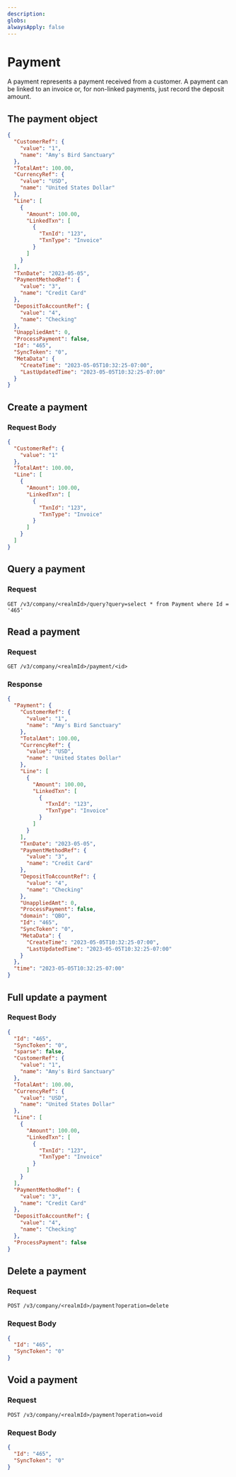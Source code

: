 ```yaml
---
description: 
globs: 
alwaysApply: false
---
```

# Payment

A payment represents a payment received from a customer. A payment can be linked to an invoice or, for non-linked payments, just record the deposit amount.

## The payment object

```json
{
  "CustomerRef": {
    "value": "1",
    "name": "Amy's Bird Sanctuary"
  },
  "TotalAmt": 100.00,
  "CurrencyRef": {
    "value": "USD",
    "name": "United States Dollar"
  },
  "Line": [
    {
      "Amount": 100.00,
      "LinkedTxn": [
        {
          "TxnId": "123",
          "TxnType": "Invoice"
        }
      ]
    }
  ],
  "TxnDate": "2023-05-05",
  "PaymentMethodRef": {
    "value": "3",
    "name": "Credit Card"
  },
  "DepositToAccountRef": {
    "value": "4",
    "name": "Checking"
  },
  "UnappliedAmt": 0,
  "ProcessPayment": false,
  "Id": "465",
  "SyncToken": "0",
  "MetaData": {
    "CreateTime": "2023-05-05T10:32:25-07:00",
    "LastUpdatedTime": "2023-05-05T10:32:25-07:00"
  }
}
```

## Create a payment

### Request Body

```json
{
  "CustomerRef": {
    "value": "1"
  },
  "TotalAmt": 100.00,
  "Line": [
    {
      "Amount": 100.00,
      "LinkedTxn": [
        {
          "TxnId": "123",
          "TxnType": "Invoice"
        }
      ]
    }
  ]
}
```

## Query a payment

### Request

```
GET /v3/company/<realmId>/query?query=select * from Payment where Id = '465'
```

## Read a payment

### Request

```
GET /v3/company/<realmId>/payment/<id>
```

### Response

```json
{
  "Payment": {
    "CustomerRef": {
      "value": "1",
      "name": "Amy's Bird Sanctuary"
    },
    "TotalAmt": 100.00,
    "CurrencyRef": {
      "value": "USD",
      "name": "United States Dollar"
    },
    "Line": [
      {
        "Amount": 100.00,
        "LinkedTxn": [
          {
            "TxnId": "123",
            "TxnType": "Invoice"
          }
        ]
      }
    ],
    "TxnDate": "2023-05-05",
    "PaymentMethodRef": {
      "value": "3",
      "name": "Credit Card"
    },
    "DepositToAccountRef": {
      "value": "4",
      "name": "Checking"
    },
    "UnappliedAmt": 0,
    "ProcessPayment": false,
    "domain": "QBO",
    "Id": "465",
    "SyncToken": "0",
    "MetaData": {
      "CreateTime": "2023-05-05T10:32:25-07:00",
      "LastUpdatedTime": "2023-05-05T10:32:25-07:00"
    }
  },
  "time": "2023-05-05T10:32:25-07:00"
}
```

## Full update a payment

### Request Body

```json
{
  "Id": "465",
  "SyncToken": "0",
  "sparse": false,
  "CustomerRef": {
    "value": "1",
    "name": "Amy's Bird Sanctuary"
  },
  "TotalAmt": 100.00,
  "CurrencyRef": {
    "value": "USD",
    "name": "United States Dollar"
  },
  "Line": [
    {
      "Amount": 100.00,
      "LinkedTxn": [
        {
          "TxnId": "123",
          "TxnType": "Invoice"
        }
      ]
    }
  ],
  "PaymentMethodRef": {
    "value": "3",
    "name": "Credit Card"
  },
  "DepositToAccountRef": {
    "value": "4",
    "name": "Checking"
  },
  "ProcessPayment": false
}
```

## Delete a payment

### Request

```
POST /v3/company/<realmId>/payment?operation=delete
```

### Request Body

```json
{
  "Id": "465",
  "SyncToken": "0"
}
```

## Void a payment

### Request

```
POST /v3/company/<realmId>/payment?operation=void
```

### Request Body

```json
{
  "Id": "465",
  "SyncToken": "0"
}
```
